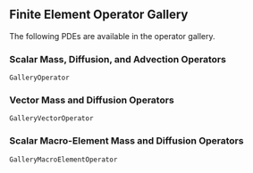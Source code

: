 ## Finite Element Operator Gallery

The following PDEs are available in the operator gallery.

### Scalar Mass, Diffusion, and Advection Operators

```@docs
GalleryOperator
```

### Vector Mass and Diffusion Operators

```@docs
GalleryVectorOperator
```

### Scalar Macro-Element Mass and Diffusion Operators

```@docs
GalleryMacroElementOperator
```
